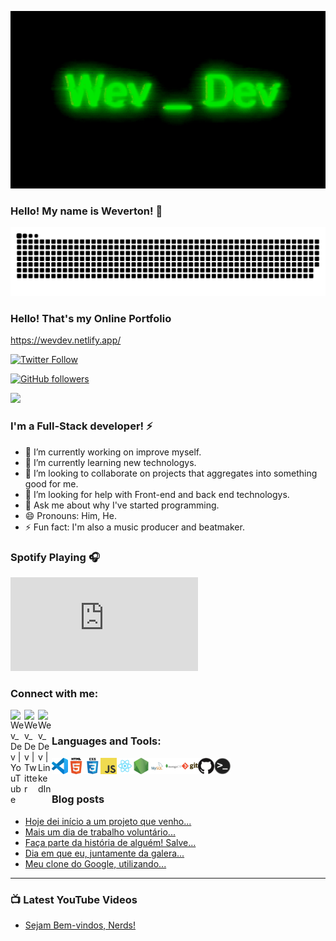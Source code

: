 ![wevdev](https://github.com/wevertonbezzera013/wevertonbezzera013/blob/main/aef1456a77ad430f929373451f414d09.gif)

### Hello! My name is Weverton! 👋

![snake gif](https://github.com/wevertonbezzera013/wevertonbezzera013/blob/output/github-contribution-grid-snake.svg)

### Hello! That's my Online Portfolio

https://wevdev.netlify.app/

[![Twitter Follow](https://img.shields.io/twitter/follow/wev_dev?color=1DA1F2&logo=twitter&style=for-the-badge)](https://twitter.com/wev_dev)

[![GitHub followers](https://img.shields.io/github/followers/wevertonbezzera013?logo=GitHub&style=for-the-badge)](https://github.com/wevertonbezzera013)

![](https://komarev.com/ghpvc/?username=wevertonbezzera013&style=flat-square)

### I'm a Full-Stack developer! ⚡

- 🔭 I’m currently working on improve myself.
- 🌱 I’m currently learning new technologys.
- 👯 I’m looking to collaborate on projects that aggregates into something good for me.
- 🤔 I’m looking for help with Front-end and back end technologys.
- 💬 Ask me about why I've started programming.            
- 😄 Pronouns: Him, He.
- ⚡ Fun fact: I'm also a music producer and beatmaker.

### Spotify Playing 🎧

[![Spotify](https://novatorem-d54icf8nh.vercel.app/api/spotify.py)](https://open.spotify.com/user/wevertonbezzera013)

### Connect with me:

[<img align="left" alt="Wev_Dev | YouTube" width="22px" src="https://cdn.jsdelivr.net/npm/simple-icons@v3/icons/youtube.svg" />][youtube]
[<img align="left" alt="Wev_Dev | Twitter" width="22px" src="https://cdn.jsdelivr.net/npm/simple-icons@v3/icons/twitter.svg" />][twitter]
[<img align="left" alt="Wev_Dev | LinkedIn" width="22px" src="https://cdn.jsdelivr.net/npm/simple-icons@v3/icons/linkedin.svg" />][linkedin]

<br />

### Languages and Tools:

[<img align="left" alt="Visual Studio Code" width="26px" src="https://raw.githubusercontent.com/github/explore/80688e429a7d4ef2fca1e82350fe8e3517d3494d/topics/visual-studio-code/visual-studio-code.png" />][webdevplaylist]
[<img align="left" alt="HTML5" width="26px" src="https://raw.githubusercontent.com/github/explore/80688e429a7d4ef2fca1e82350fe8e3517d3494d/topics/html/html.png" />][webdevplaylist]
[<img align="left" alt="CSS3" width="26px" src="https://raw.githubusercontent.com/github/explore/80688e429a7d4ef2fca1e82350fe8e3517d3494d/topics/css/css.png" />][webdevplaylist]
[<img align="left" alt="JavaScript" width="26px" src="https://raw.githubusercontent.com/github/explore/80688e429a7d4ef2fca1e82350fe8e3517d3494d/topics/javascript/javascript.png" />][webdevplaylist]
[<img align="left" alt="React" width="26px" src="https://raw.githubusercontent.com/github/explore/80688e429a7d4ef2fca1e82350fe8e3517d3494d/topics/react/react.png" />][webdevplaylist]
[<img align="left" alt="Node.js" width="26px" src="https://raw.githubusercontent.com/github/explore/80688e429a7d4ef2fca1e82350fe8e3517d3494d/topics/nodejs/nodejs.png" />][webdevplaylist]
[<img align="left" alt="MySQL" width="26px" src="https://raw.githubusercontent.com/github/explore/80688e429a7d4ef2fca1e82350fe8e3517d3494d/topics/mysql/mysql.png" />][webdevplaylist]
[<img align="left" alt="MongoDB" width="26px" src="https://raw.githubusercontent.com/github/explore/80688e429a7d4ef2fca1e82350fe8e3517d3494d/topics/mongodb/mongodb.png" />][webdevplaylist]
[<img align="left" alt="Git" width="26px" src="https://raw.githubusercontent.com/github/explore/80688e429a7d4ef2fca1e82350fe8e3517d3494d/topics/git/git.png" />][webdevplaylist]
[<img align="left" alt="GitHub" width="26px" src="https://raw.githubusercontent.com/github/explore/78df643247d429f6cc873026c0622819ad797942/topics/github/github.png" />][webdevplaylist]
[<img align="left" alt="Terminal" width="26px" src="https://raw.githubusercontent.com/github/explore/80688e429a7d4ef2fca1e82350fe8e3517d3494d/topics/terminal/terminal.png" />][webdevplaylist]

<br />
<br />

### Blog posts
<!-- BLOG-POST-LIST:START -->
- [Hoje dei início a um projeto que venho...](https://www.linkedin.com/posts/weverton-bezerra-da-costa-061ab11a4_sejam-bem-vindos-nerds-activity-6757377853911793664-E02J)
- [Mais um dia de trabalho voluntário...](https://www.linkedin.com/feed/update/urn:li:activity:6708527043920846848/)
- [Faça parte da história de alguém! Salve...](https://www.linkedin.com/feed/update/urn:li:activity:6707023930437312512/)
- [Dia em que eu, juntamente da galera...](https://www.linkedin.com/feed/update/urn:li:activity:6707709758079565824/)
- [Meu clone do Google, utilizando...](https://www.linkedin.com/posts/weverton-bezerra-da-costa-061ab11a4_html-css-javascript-activity-6723038100588634114-dQRX)
<!-- BLOG-POST-LIST:END -->

---

### 📺 Latest YouTube Videos

<!-- YOUTUBE:START -->
- [Sejam Bem-vindos, Nerds!](https://www.youtube.com/channel/UCCwI6nTtlty0Fp2QMdQV41w)
<!-- YOUTUBE:END -->



[twitter]: https://twitter.com/wev_dev
[youtube]: https://www.youtube.com/channel/UCCwI6nTtlty0Fp2QMdQV41w
[linkedin]: https://www.linkedin.com/in/weverton-bezerra-da-costa-061ab11a4/
[webdevplaylist]: https://www.youtube.com/channel/UCCwI6nTtlty0Fp2QMdQV41w
